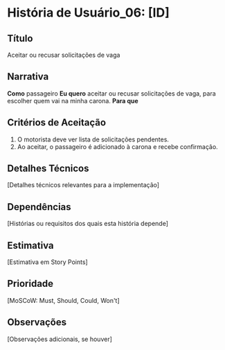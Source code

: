 # História de Usuário_06: [ID]

## Título
Aceitar ou recusar solicitações de vaga

## Narrativa

**Como** passageiro
**Eu quero** aceitar ou recusar solicitações de vaga,
para escolher quem vai na minha carona.
**Para que**

## Critérios de Aceitação

1. O motorista deve ver lista de solicitações pendentes.
2. Ao aceitar, o passageiro é adicionado à carona e recebe confirmação.

## Detalhes Técnicos

[Detalhes técnicos relevantes para a implementação]

## Dependências

[Histórias ou requisitos dos quais esta história depende]

## Estimativa

[Estimativa em Story Points]

## Prioridade

[MoSCoW: Must, Should, Could, Won't]

## Observações

[Observações adicionais, se houver]
